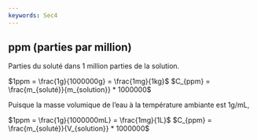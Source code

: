 ```yaml
---
keywords: Sec4
---
```


## ppm (parties par million)

Parties du soluté dans 1 million parties de la solution.

$1ppm = \frac{1g}{1000000g} = \frac{1mg}{1kg}$
$C_{ppm} = \frac{m_{soluté}}{m_{solution}} * 1000000$

Puisque la masse volumique de l’eau à la température ambiante est 1g/mL,

$1ppm = \frac{1g}{1000000mL} = \frac{1mg}{1L}$
$C_{ppm} = \frac{m_{soluté}}{V_{solution}} * 1000000$